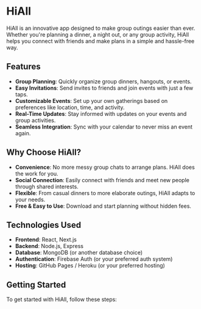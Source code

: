 # HiAll

HiAll is an innovative app designed to make group outings easier than ever. Whether you're planning a dinner, a night out, or any group activity, HiAll helps you connect with friends and make plans in a simple and hassle-free way.

## Features

- **Group Planning**: Quickly organize group dinners, hangouts, or events.
- **Easy Invitations**: Send invites to friends and join events with just a few taps.
- **Customizable Events**: Set up your own gatherings based on preferences like location, time, and activity.
- **Real-Time Updates**: Stay informed with updates on your events and group activities.
- **Seamless Integration**: Sync with your calendar to never miss an event again.
  
## Why Choose HiAll?

- **Convenience**: No more messy group chats to arrange plans. HiAll does the work for you.
- **Social Connection**: Easily connect with friends and meet new people through shared interests.
- **Flexible**: From casual dinners to more elaborate outings, HiAll adapts to your needs.
- **Free & Easy to Use**: Download and start planning without hidden fees.

## Technologies Used

- **Frontend**: React, Next.js
- **Backend**: Node.js, Express
- **Database**: MongoDB (or another database choice)
- **Authentication**: Firebase Auth (or your preferred auth system)
- **Hosting**: GitHub Pages / Heroku (or your preferred hosting)

## Getting Started

To get started with HiAll, follow these steps:



